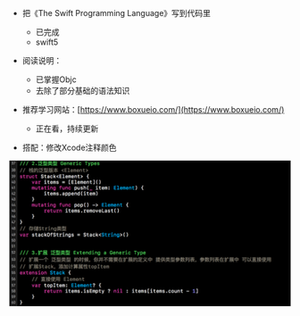 
- 把《The Swift Programming Language》写到代码里
  - 已完成
  - swift5
 
- 阅读说明：
  - 已掌握Objc
  - 去除了部分基础的语法知识
  
- 推荐学习网站：[https://www.boxueio.com/](https://www.boxueio.com/)
  - 正在看，持续更新

- 搭配：修改Xcode注释颜色

![配色](XcodeTheme.png)
